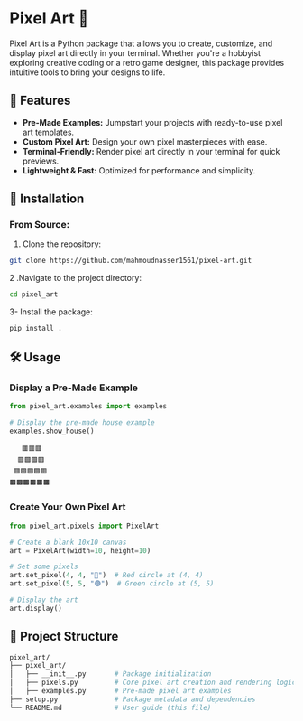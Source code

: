 # Pixel Art 🎨

Pixel Art is a Python package that allows you to create, customize, and display pixel art directly in your terminal. Whether you're a hobbyist exploring creative coding or a retro game designer, this package provides intuitive tools to bring your designs to life.

## 🌟 Features

- **Pre-Made Examples:** Jumpstart your projects with ready-to-use pixel art templates.
- **Custom Pixel Art:** Design your own pixel masterpieces with ease.
- **Terminal-Friendly:** Render pixel art directly in your terminal for quick previews.
- **Lightweight & Fast:** Optimized for performance and simplicity.

## 🚀 Installation

### From Source:

1. Clone the repository:

```bash
git clone https://github.com/mahmoudnasser1561/pixel-art.git
```

2 .Navigate to the project directory:

```bash
cd pixel_art
```

3- Install the package:

```
pip install .
```

## 🛠️ Usage

### Display a Pre-Made Example

```python
from pixel_art.examples import examples

# Display the pre-made house example
examples.show_house()
```
```
   🟥🟥🟥   
  🟥🟩🟩🟥  
 🟥🟩🟩🟩🟥 
🟫🟫🟫🟫🟫🟫
```



### Create Your Own Pixel Art

```python
from pixel_art.pixels import PixelArt

# Create a blank 10x10 canvas
art = PixelArt(width=10, height=10)

# Set some pixels
art.set_pixel(4, 4, "🔴")  # Red circle at (4, 4)
art.set_pixel(5, 5, "🟢")  # Green circle at (5, 5)

# Display the art
art.display()
```

## 📁 Project Structure

```bash
pixel_art/
├── pixel_art/
│   ├── __init__.py       # Package initialization
│   ├── pixels.py         # Core pixel art creation and rendering logic
│   ├── examples.py       # Pre-made pixel art examples
├── setup.py              # Package metadata and dependencies
└── README.md             # User guide (this file)
```
